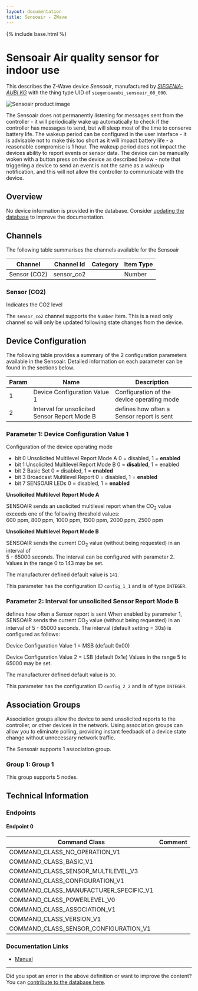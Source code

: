 ```yaml
---
layout: documentation
title: Sensoair - ZWave
---
```


{% include base.html %}

# Sensoair Air quality sensor for indoor use
This describes the Z-Wave device *Sensoair*, manufactured by *[SIEGENIA-AUBI KG](https://www.siegenia.com)* with the thing type UID of ```siegeniaaubi_sensoair_00_000```.

![Sensoair product image](https://www.cd-jackson.com/zwave_device_uploads/451/451_default.jpg)


The Sensoair does not permanently listening for messages sent from the controller - it will periodically wake up automatically to check if the controller has messages to send, but will sleep most of the time to conserve battery life. The wakeup period can be configured in the user interface - it is advisable not to make this too short as it will impact battery life - a reasonable compromise is 1 hour. The wakeup period does not impact the devices ability to report events or sensor data. The device can be manually woken with a button press on the device as described below - note that triggering a device to send an event is not the same as a wakeup notification, and this will not allow the controller to communicate with the device.

## Overview

No device information is provided in the database. Consider [updating the database](http://www.cd-jackson.com/index.php/zwave/zwave-device-database/zwave-device-list/devicesummary/451) to improve the documentation.

## Channels

The following table summarises the channels available for the Sensoair

| Channel | Channel Id | Category | Item Type |
|---------|------------|----------|-----------|
| Sensor (CO2) | sensor_co2 |  | Number | 

### Sensor (CO2)

Indicates the CO2 level

The ```sensor_co2``` channel supports the ```Number``` item. This is a read only channel so will only be updated following state changes from the device.



## Device Configuration

The following table provides a summary of the 2 configuration parameters available in the Sensoair.
Detailed information on each parameter can be found in the sections below.

| Param | Name  | Description |
|-------|-------|-------------|
| 1 | Device Configuration Value 1 | Configuration of the device operating mode |
| 2 | Interval for unsolicited Sensor Report Mode B | defines how often a Sensor report is sent |

### Parameter 1: Device Configuration Value 1

Configuration of the device operating mode
- bit 0 Unsolicited Multilevel Report Mode A 0 = disabled, 1 = **enabled**
- bit 1 Unsolicited Multilevel Report Mode B 0 = **disabled**, 1 = enabled
- bit 2 Basic Set 0 = disabled, 1 = **enabled**
- bit 3 Broadcast Multilevel Report 0 = disabled, 1 = **enabled**
- bit 7 SENSOAIR LEDs 0 = disabled, 1 = **enabled**

**Unsolicited Multilevel Report Mode A**

SENSOAIR sends an usolicited multilevel report when the CO<sub>2</sub> value  
exceeds one of the following threshold values:  
600 ppm, 800 ppm, 1000 ppm, 1500 ppm, 2000 ppm, 2500 ppm

**Unsolicited Multilevel Report Mode B**

SENSOAIR sends the current CO<sub>2</sub> value (without being requested) in an interval of  
5 - 65000 seconds. The interval can be configured with parameter 2.
Values in the range 0 to 143 may be set.

The manufacturer defined default value is ```141```.

This parameter has the configuration ID ```config_1_1``` and is of type ```INTEGER```.


### Parameter 2: Interval for unsolicited Sensor Report Mode B

defines how often a Sensor report is sent
When enabled by parameter 1, SENSOAIR sends the current CO<sub>2</sub> value (without being requested) in an interval of 5 - 65000 seconds. The interval (default setting = 30s) is configured as follows:

Device Configuration Value 1 = MSB (default 0x00)

Device Configuration Value 2 = LSB (default 0x1e)
Values in the range 5 to 65000 may be set.

The manufacturer defined default value is ```30```.

This parameter has the configuration ID ```config_2_2``` and is of type ```INTEGER```.


## Association Groups

Association groups allow the device to send unsolicited reports to the controller, or other devices in the network. Using association groups can allow you to eliminate polling, providing instant feedback of a device state change without unnecessary network traffic.

The Sensoair supports 1 association group.

### Group 1: Group 1


This group supports 5 nodes.

## Technical Information

### Endpoints

#### Endpoint 0

| Command Class | Comment |
|---------------|---------|
| COMMAND_CLASS_NO_OPERATION_V1| |
| COMMAND_CLASS_BASIC_V1| |
| COMMAND_CLASS_SENSOR_MULTILEVEL_V3| |
| COMMAND_CLASS_CONFIGURATION_V1| |
| COMMAND_CLASS_MANUFACTURER_SPECIFIC_V1| |
| COMMAND_CLASS_POWERLEVEL_V0| |
| COMMAND_CLASS_ASSOCIATION_V1| |
| COMMAND_CLASS_VERSION_V1| |
| COMMAND_CLASS_SENSOR_CONFIGURATION_V1| |

### Documentation Links

* [Manual](https://www.cd-jackson.com/zwave_device_uploads/451/co2-eng.pdf)

---

Did you spot an error in the above definition or want to improve the content?
You can [contribute to the database here](http://www.cd-jackson.com/index.php/zwave/zwave-device-database/zwave-device-list/devicesummary/451).
